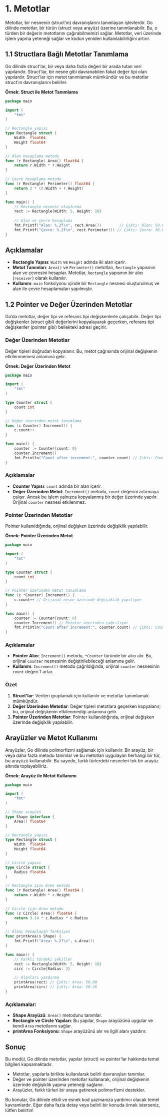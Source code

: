 # 1. Metotlar

Metotlar, bir nesnenin (struct’ın) davranışlarını tanımlayan işlevlerdir. Go dilinde metotlar, bir türün (struct veya arayüz) üzerine tanımlanabilir. Bu, o türden bir değerin metotlarını çağırabilmemizi sağlar. Metotlar, veri üzerinde işlem yapma yeteneği sağlar ve kodun yeniden kullanılabilirliğini artırır.

## 1.1 Structlara Bağlı Metotlar Tanımlama

Go dilinde struct'lar, bir veya daha fazla değeri bir arada tutan veri yapılarıdır. Struct'lar, bir nesne gibi davranabilen fakat değer tipi olan yapılardır. Struct'lar için metot tanımlamak mümkündür ve bu metotlar struct'ın davranışlarını belirler.

**Örnek: Struct ile Metot Tanımlama**

```go
package main

import (
	"fmt"
)

// Rectangle yapısı
type Rectangle struct {
	Width  float64
	Height float64
}

// Alan hesaplama metodu
func (r Rectangle) Area() float64 {
	return r.Width * r.Height
}

// Çevre hesaplama metodu
func (r Rectangle) Perimeter() float64 {
	return 2 * (r.Width + r.Height)
}

func main() {
	// Rectangle nesnesi oluşturma
	rect := Rectangle{Width: 5, Height: 10}
	
	// Alan ve çevre hesaplama
	fmt.Printf("Alan: %.2f\n", rect.Area())        // Çıktı: Alan: 50.00
	fmt.Printf("Çevre: %.2f\n", rect.Perimeter()) // Çıktı: Çevre: 30.00
}
```

## Açıklamalar

- **Rectangle Yapısı**: `Width` ve `Height` adında iki alan içerir.
- **Metot Tanımları**: `Area()` ve `Perimeter()` metotları, `Rectangle` yapısının alan ve çevresini hesaplar. Metotlar, `Rectangle` yapısının bir alıcı (`receiver`) olarak kullanılır.
- **Kullanım**: `main` fonksiyonu içinde bir `Rectangle` nesnesi oluşturulmuş ve alan ile çevre hesaplamaları yapılmıştır.

## 1.2 Pointer ve Değer Üzerinden Metotlar

Go’da metotlar, değer tipi ve referans tipi değişkenlerle çalışabilir. Değer tipi değişkenler (struct gibi) değerlerini kopyalayarak geçerken, referans tipi değişkenler (pointer gibi) bellekteki adresi geçirir.

### Değer Üzerinden Metotlar

Değer tipleri doğrudan kopyalanır. Bu, metot çağrısında orijinal değişkenin etkilenmemesi anlamına gelir.

**Örnek: Değer Üzerinden Metot**

```go
package main

import (
	"fmt"
)

type Counter struct {
	count int
}

// Değer üzerinden metot tanımlama
func (c Counter) Increment() {
	c.count++
}

func main() {
	counter := Counter{count: 0}
	counter.Increment()
	fmt.Println("Count after increment:", counter.count) // Çıktı: Count after increment: 0
}
```

### Açıklamalar

- **Counter Yapısı**: `count` adında bir alan içerir.
- **Değer Üzerinden Metot**: `Increment()` metodu, `count` değerini artırmaya çalışır. Ancak bu işlem yalnızca kopyalanmış bir değer üzerinde yapılır. Orijinal `counter` nesnesi etkilenmez.

### Pointer Üzerinden Metotlar

Pointer kullanıldığında, orijinal değişken üzerinde değişiklik yapılabilir.

**Örnek: Pointer Üzerinden Metot**

```go
package main

import (
	"fmt"
)

type Counter struct {
	count int
}

// Pointer üzerinden metot tanımlama
func (c *Counter) Increment() {
	c.count++ // Orijinal nesne üzerinde değişiklik yapılıyor
}

func main() {
	counter := Counter{count: 0}
	counter.Increment() // Pointer üzerinden çağrılıyor
	fmt.Println("Count after increment:", counter.count) // Çıktı: Count after increment: 1
}
```

### Açıklamalar

- **Pointer Alıcı**: `Increment()` metodu, `*Counter` türünde bir alıcı alır. Bu, orijinal `Counter` nesnesinin değiştirilebileceği anlamına gelir.
- **Kullanım**: `Increment()` metodu çağrıldığında, orijinal `counter` nesnesinin `count` değeri 1 artar.

### Özet

1. **Struct'lar**: Verileri gruplamak için kullanılır ve metotlar tanımlamak mümkündür.
2. **Değer Üzerinden Metotlar**: Değer tipleri metotlara geçerken kopyalanır; bu, orijinal değişkenin etkilenmediği anlamına gelir.
3. **Pointer Üzerinden Metotlar**: Pointer kullanıldığında, orijinal değişken üzerinde değişiklik yapılabilir.

## Arayüzler ve Metot Kullanımı

Arayüzler, Go dilinde polimorfizmi sağlamak için kullanılır. Bir arayüz, bir veya daha fazla metodu tanımlar ve bu metotları uygulayan herhangi bir tür, bu arayüzü kullanabilir. Bu sayede, farklı türlerdeki nesneleri tek bir arayüz altında toplayabiliriz.

**Örnek: Arayüz ile Metot Kullanımı**

```go
package main

import (
	"fmt"
)

// Shape arayüzü
type Shape interface {
	Area() float64
}

// Rectangle yapısı
type Rectangle struct {
	Width  float64
	Height float64
}

// Circle yapısı
type Circle struct {
	Radius float64
}

// Rectangle için Area metodu
func (r Rectangle) Area() float64 {
	return r.Width * r.Height
}

// Circle için Area metodu
func (c Circle) Area() float64 {
	return 3.14 * c.Radius * c.Radius
}

// Alanı hesaplayan fonksiyon
func printArea(s Shape) {
	fmt.Printf("Area: %.2f\n", s.Area())
}

func main() {
	// Farklı türdeki şekiller
	rect := Rectangle{Width: 5, Height: 10}
	circ := Circle{Radius: 3}

	// Alanları yazdırma
	printArea(rect) // Çıktı: Area: 50.00
	printArea(circ) // Çıktı: Area: 28.26
}
```

### Açıklamalar:

- **Shape Arayüzü**: `Area()` metodunu tanımlar.
- **Rectangle ve Circle Yapıları**: Bu yapılar, `Shape` arayüzünü uygular ve kendi `Area` metotlarını sağlar.
- **printArea Fonksiyonu**: `Shape` arayüzünü alır ve ilgili alanı yazdırır.

## Sonuç

Bu modül, Go dilinde metotlar, yapılar (struct) ve pointer’lar hakkında temel bilgileri kapsamaktadır. 

- Metotlar, yapılarla birlikte kullanılarak belirli davranışları tanımlar.
- Değer ve pointer üzerinden metotlar kullanarak, orijinal değişkenin üzerinde değişiklik yapma yeteneği sağlanır.
- Arayüzler, farklı türleri bir araya getirerek polimorfizmi destekler.

Bu konular, Go dilinde etkili ve esnek kod yazmanıza yardımcı olacak temel kavramlardır. Eğer daha fazla detay veya belirli bir konuda örnek isterseniz, lütfen belirtin!